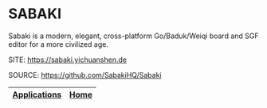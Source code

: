 # SABAKI

 Sabaki is a modern, elegant, cross-platform Go/Baduk/Weiqi
 board and SGF editor for a more civilized age.
 
 SITE: https://sabaki.yichuanshen.de

 SOURCE: https://github.com/SabakiHQ/Sabaki

 | [Applications](https://portable-linux-apps.github.io/apps.html) | [Home](https://portable-linux-apps.github.io)
 | --- | --- |
